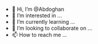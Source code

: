 - 👋 Hi, I’m @Abdoghan
- 👀 I’m interested in ...
- 🌱 I’m currently learning ...
- 💞️ I’m looking to collaborate on ...
- 📫 How to reach me ...

<!---
Abdoghan/Abdoghan is a ✨ special ✨ repository because its `README.md` (this file) appears on your GitHub profile.
You can click the Preview link to take a look at your changes.
--->
